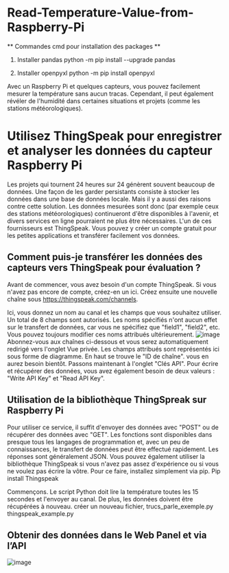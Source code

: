 # Read-Temperature-Value-from-Raspberry-Pi

** Commandes cmd pour installation des packages **

1) Installer pandas
python -m pip install --upgrade pandas

2) Installer openpyxl
python -m pip install openpyxl


Avec un Raspberry Pi et quelques capteurs, vous pouvez facilement mesurer la température sans aucun tracas.
Cependant, il peut également révéler de l'humidité dans certaines situations et projets (comme les stations météorologiques). 

 # Utilisez ThingSpeak pour enregistrer et analyser les données du capteur Raspberry Pi
Les projets qui tournent 24 heures sur 24 génèrent souvent beaucoup de données.
Une façon de les garder persistants consiste à stocker les données dans une base de données locale.
Mais il y a aussi des raisons contre cette solution. Les données mesurées sont donc
(par exemple ceux des stations météorologiques) continueront d'être disponibles à l'avenir, et divers services en ligne pourraient ne plus être nécessaires.
L'un de ces fournisseurs est ThingSpeak. Vous pouvez y créer un compte gratuit pour les petites applications et transférer facilement vos données.

 ## Comment puis-je transférer les données des capteurs vers ThingSpeak pour évaluation ?
Avant de commencer, vous avez besoin d'un compte ThingSpeak.
Si vous n'avez pas encore de compte, créez-en un ici. Créez ensuite une nouvelle chaîne sous
https://thingspeak.com/channels.

Ici, vous donnez un nom au canal et les champs que vous souhaitez utiliser. Un total de 8 champs sont autorisés. Les noms spécifiés n'ont aucun effet sur le transfert de données, car vous ne spécifiez que "field1", "field2", etc. Vous pouvez toujours modifier ces noms attribués ultérieurement.
![image](https://user-images.githubusercontent.com/61162446/207810926-15e4b407-03c7-4d57-8de1-f60caa4a5bbb.png)
Abonnez-vous aux chaînes ci-dessous et vous serez automatiquement redirigé vers l'onglet Vue privée. Les champs attribués sont représentés ici sous forme de diagramme. En haut se trouve le "ID de chaîne". vous en aurez besoin bientôt.
Passons maintenant à l'onglet "Clés API". Pour écrire et récupérer des données, vous avez également besoin de deux valeurs : "Write API Key" et "Read API Key".

 ## Utilisation de la bibliothèque ThingSpreak sur Raspberry Pi
Pour utiliser ce service, il suffit d'envoyer des données avec "POST" ou de récupérer des données avec "GET". Les fonctions sont disponibles dans presque tous les langages de programmation et, avec un peu de connaissances, le transfert de données peut être effectué rapidement. Les réponses sont généralement JSON.
Vous pouvez également utiliser la bibliothèque ThingSpeak si vous n'avez pas assez d'expérience ou si vous ne voulez pas écrire la vôtre. Pour ce faire, installez simplement via pip.
    Pip install Thingspeak

 Commençons. Le script Python doit lire la température toutes les 15 secondes et l'envoyer au canal. De plus, les données doivent être récupérées à nouveau. créer un nouveau fichier,
trucs_parle_exemple.py
     thingspeak_example.py


## Obtenir des données dans le Web Panel et via l’API
![image](https://user-images.githubusercontent.com/61162446/207815524-169abf2c-2b50-4110-bbbf-a952b50009f7.png)



